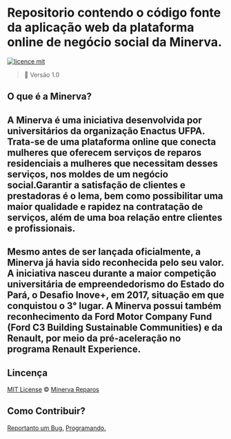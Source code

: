 # Repositorio contendo o código fonte da aplicação web da plataforma online de negócio social da Minerva.

[![licence mit](https://img.shields.io/badge/licence-MIT-blue.svg)](https://github.com/afonsopacifer/open-source-boilerplate/blob/master/LICENSE.md)

> :rocket: Versão 1.0

## O que é a Minerva?

## A Minerva é uma iniciativa desenvolvida por universitários da organização Enactus UFPA. Trata-se de uma plataforma online que conecta mulheres que oferecem serviços de reparos residenciais a mulheres que necessitam desses serviços, nos moldes de um negócio social.Garantir a satisfação de clientes e prestadoras é o lema, bem como possibilitar uma maior qualidade e rapidez na contratação de serviços, além de uma boa relação entre clientes e profissionais.

## Mesmo antes de ser lançada oficialmente, a Minerva já havia sido reconhecida pelo seu valor. A iniciativa nasceu durante a maior competição universitária de empreendedorismo do Estado do Pará, o Desafio Inove+, em 2017, situação em que conquistou o 3° lugar. A Minerva possui também reconhecimento da Ford Motor Company Fund (Ford C3 Building Sustainable Communities) e da Renault, por meio da pré-aceleração no programa Renault Experience.

## Lincença
[MIT License](https://github.com/afonsopacifer/open-source-boilerplate/blob/master/LICENSE.md) © [Minerva Reparos](http://minervareparos.com/)

## Como Contribuir? 
[Reportanto um Bug.](https://github.com/RonanUFPa/minerva-plataforma/blob/master/.github/ISSUE_TEMPLATE/bug_report.md)
[Programando.](https://github.com/afonsopacifer/open-source-boilerplate/blob/master/CONTRIBUTING.md)

